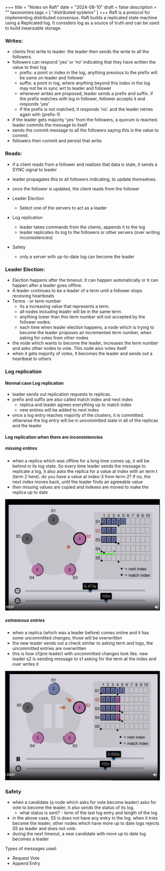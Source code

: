 +++
title = "Notes on Raft"
date = "2024-08-10"
draft = false
description = ""
taxonomies.tags = [
    "distributed systems"
]
+++
Raft is a protocol for implementing distributed consensus. Raft builds a replicated state machine using a Replicated log. It considers log as a source of truth and can be used to build inearizable storage.

### Writes:
- clients first write to leader. the leader then sends the write to all the followers.
- followers can respond ‘yes’ or ‘no’ indicating that they have written the value to their log
    - prefix: a point or index in the log, anything previous to the prefix will be same on leader and follower
    - suffix: a point in log, where anything beyond this index in the log may not be in sync wrt to leader and follower
    - whenever writes are proposed, leader sends a prefix and suffix. if the prefix matches with log in follower, follower accepts it and responds ‘yes’
    - if the prefix is not matched, it responds ‘no’. and the leader retries again with (prefix-1)
- if the leader gets majority ‘yes’ from the followers, a quorum is reached. leader commits the message to itself
- sends the commit message to all the followers saying this is the value to commit.
- followers then commit and persist that write.

### Reads:

- if a client reads from a follower and realizes that data is stale, it sends a SYNC signal to leader
- leader propagates this to all followers indicating, to update themselves.
- once the follower is updated, the client reads from the follower

- Leader Election
    - Select one of the servers to act as a leader
- Log replication
    - leader takes commands from the clients, appends it to the log
    - leader replicates its log to the followers or other servers (over writing inconsistencies)
- Safety
    - only a server with up-to-date log can become the leader

### Leader Election:

- Election happens after the timeout. It can happen automatically or it can happen after a leader goes offline.
- A leader continues to be a leader of a term until a follower stops receiving heartbeats
- Terms - or term number
    - its a increasing value that represents a term.
    - all nodes including leader will be in the same term.
    - anything lower than this term number will not accepted by the follower nodes.
    - each time when leader election happens, a node which is trying to become the leader proposes an incremented term number, when asking for votes from other nodes
- the node which wants to become the leader, increases the term number and asks other nodes to vote. This node also votes itself
- when it gets majority of votes, it becomes the leader and sends out a heartbeat to others

### Log replication

#### Normal case Log replication

- leader sends out replication requests to replicas.
- prefix and suffix are also called match index and next index
    - replica and leader agrees everything up to match index
    - new entires will be added to next index
- once a log entry reaches majority of the clusters, it is committed. otherwise the log entry will be in uncommitted state in all of the replicas and the leader

#### Log replication when there are inconsistencies

##### missing entires
- when a replica which was offline for a long time comes up, it will be behind in its log state. So every time leader sends the message to replicate a log, it also asks the replica for a value at index with an term t (term 2 here). do you have a value at index-3 from term-2? if no, the next index moves back, until the leader finds an agreeable value
- then missing values are copied and indexes are moved to make the replica up to date
<p align="center">
    <img src="../../imgs/raft1.png"/>
</p>

##### extraneous entries

- when a replica (which was a leader before) comes online and it has some uncommitted changes, those will be overwritten
- the new leader sends out a check similar to asking term and logs, the uncommitted entries are overwritten
- this is how s1(pre leader) with uncommitted changes look like. new leader s2 is sending message to s1 asking for the term at the index and over writes it
<p align="center">
    <img src="../../imgs/raft2.png"/>
</p>

### Safety

- when a candidate (a node which asks for vote become leader) asks for vote to become the leader, it also sends the status of its log.
    - what status is sent? - term of the last log entry and length of the log
- in the above case, S5 is does not have any entry in the log. when it tries become the leader, other nodes which have more up to date logs rejects S5 as leader and does not vote.
- during the next timeout, a new candidate with more up to date log becomes a leader

Types of messages used:

- Request Vote
- Append Entry
